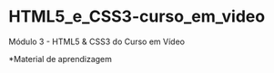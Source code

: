# HTML5_e_CSS3-curso_em_video
 Módulo 3 - HTML5 & CSS3 do Curso em Vídeo

 *Material de aprendizagem
